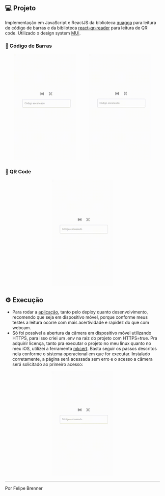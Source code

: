 ## 💻 Projeto

Implementação em JavaScript e ReactJS da biblioteca [quagga](https://github.com/serratus/quaggaJS) para leitura de código de barras e da biblioteca [react-qr-reader](https://github.com/JodusNodus/react-qr-reader) para leitura de QR code. Utilizado o design system [MUI](https://mui.com/).

### 🔲 Código de Barras

<div style="text-align: center">
  <img alt="preview" title="preview" src=".github/barcode1.gif" width="200">
  <img alt="preview" title="preview" src=".github/barcode2.gif" width="200" style="padding-left: 40px">
</div>

### 🔳 QR Code

<div style="text-align: center">
  <img alt="preview" title="preview" src=".github/qrcode.gif" width="200">
</div>

## ⚙ Execução

- Para rodar a [aplicação](https://barcode-qrcode-reader-felipebrenner.netlify.app/), tanto pelo deploy quanto desenvolvimento, recomendo que seja em dispositivo móvel, porque conforme meus testes a leitura ocorre com mais acertividade e rapidez do que com webcam.
- Só foi possível a abertura da câmera em dispositivo móvel utilizando HTTPS, para isso criei um .env na raiz do projeto com HTTPS=true. Pra adquirir licença, tanto pra executar o projeto no meu linux quanto no meu iOS, utilizei a ferramenta [mkcert](https://github.com/FiloSottile/mkcert). Basta seguir os passos descritos nela conforme o sistema operacional em que for executar. Instalado corretamente, a página será acessada sem erro e o acesso a câmera será solicitado ao primeiro acesso:

<div style="text-align: center">
  <img alt="preview" title="preview" src=".github/https.gif" width="200">
</div>

---

Por Felipe Brenner
